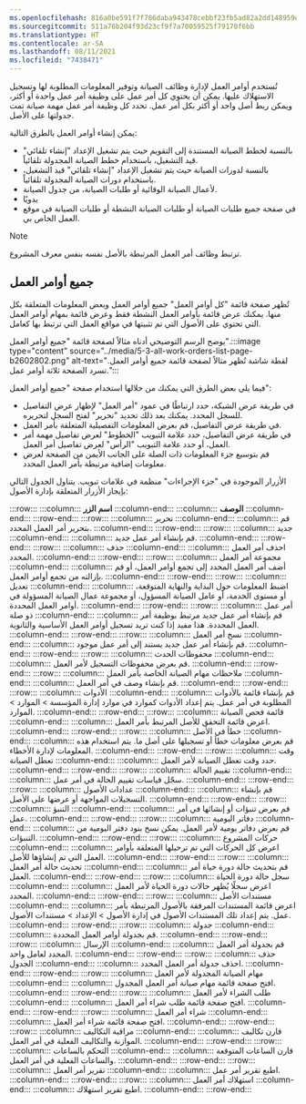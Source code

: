 ```yaml
---
ms.openlocfilehash: 816a0be591f7f786daba943478cebbf23fb5ad82a2dd148959e07882ff591079
ms.sourcegitcommit: 511a76b204f93d23cf9f7a70059525f79170f6bb
ms.translationtype: HT
ms.contentlocale: ar-SA
ms.lasthandoff: 08/11/2021
ms.locfileid: "7438471"
---
```

تُستخدم أوامر العمل لإدارة وظائف الصيانة وتوفير المعلومات المطلوبة لها وتسجيل الاستهلاك عليها. يمكن أن يحتوي كل أمر عمل على وظيفة أمر عمل واحدة أو أكثر، ويمكن ربط أصل واحد أو أكثر بكل أمر عمل. تحدد كل وظيفة أمر عمل مهمة صيانة تمت جدولتها على الأصل.

يمكن إنشاء أوامر العمل بالطرق التالية:

 -  بالنسبة لخطط الصيانة المستندة إلى التقويم حيث يتم تشغيل الإعداد "إنشاء تلقائي" قيد التشغيل، باستخدام خطط الصيانة المجدولة تلقائياً.
 -  بالنسبة لدورات الصيانة حيث يتم تشغيل الإعداد "إنشاء تلقائي" قيد التشغيل، باستخدام دورات الصيانة المجدولة تلقائياً.
 -  لأعمال الصيانة الوقائية أو طلبات الصيانة، من جدول الصيانة.
 -  يدويًا
 -  في صفحة جميع طلبات الصيانة أو طلبات الصيانة النشطة أو طلبات الصيانة في موقع العمل الخاص بي.

> [!NOTE]
> ترتبط وظائف أمر العمل المرتبطة بالأصل نفسه بنفس معرف المشروع.

## <a name="all-work-orders"></a>جميع أوامر العمل

تُظهر صفحة قائمة "كل أوامر العمل" جميع أوامر العمل وبعض المعلومات المتعلقة بكل منها. يمكنك عرض قائمة بأوامر العمل النشطة فقط وعرض قائمة بمهام أوامر العمل التي تحتوي على الأصول التي تم تثبيتها في مواقع العمل التي ترتبط بها كعامل.

يوضح الرسم التوضيحي أدناه مثالاً لصفحة قائمة "جميع أوامر العمل".:::image type="content" source="../media/5-3-all-work-orders-list-page-b2602802.png" alt-text="لقطة شاشة تُظهر مثالاً لصفحة قائمة جميع أوامر العمل. تسرد الصفحة ثلاثة أوامر عمل.":::


فيما يلي بعض الطرق التي يمكنك من خلالها استخدام صفحة "جميع أوامر العمل":

 -  في طريقة عرض الشبكة، حدد ارتباطًا في عمود "أمر العمل" لإظهار عرض التفاصيل للسجل المحدد. يمكنك بعد ذلك تحديد "تحرير" لفتح السجل لتحريره.
 -  في طريقة عرض التفاصيل، قم بعرض المعلومات التفصيلية المتعلقة بأمر العمل.
 -  في طريقة عرض التفاصيل، حدد علامة التبويب "الخطوط" لعرض تفاصيل مهمة أمر العمل، أو حدد علامة التبويب "الرأس" لعرض تفاصيل أمر العمل.
 -  قم بتوسيع جزء المعلومات ذات الصلة على الجانب الأيمن من الصفحة لعرض معلومات إضافية مرتبطة بأمر العمل المحدد.

الأزرار الموجودة في "جزء الإجراءات" منظمة في علامات تبويب. يتناول الجدول التالي بإيجاز الأزرار المتعلقة بإدارة الأصول:

:::row:::
  :::column:::
    **اسم الزر**
  :::column-end:::
  :::column:::
    **الوصف**
  :::column-end:::
:::row-end:::
:::row:::
  :::column:::
    تحرير
  :::column-end:::
  :::column:::
    قم بتحرير أمر العمل المحدد.
  :::column-end:::
:::row-end:::
:::row:::
  :::column:::
    جديد
  :::column-end:::
  :::column:::
    قم بإنشاء أمر عمل جديد.
  :::column-end:::
:::row-end:::
:::row:::
  :::column:::
    حذف
  :::column-end:::
  :::column:::
    احذف أمر العمل المحدد.
  :::column-end:::
:::row-end:::
:::row:::
  :::column:::
    مجموعة أمر العمل
  :::column-end:::
  :::column:::
    أضف أمر العمل المحدد إلى تجمع أوامر العمل، أو قم بإزالته من تجمع أوامر العمل.
  :::column-end:::
:::row-end:::
:::row:::
  :::column:::
    تعديل
  :::column-end:::
  :::column:::
    اضبط المعلومات حول البداية والنهاية المتوقعة، أو مستوى الخدمة، أو عامل الصيانة المسؤول، أو مجموعة عمال الصيانة المسؤولة في أوامر العمل المحددة.
  :::column-end:::
:::row-end:::
:::row:::
  :::column:::
    أمر عمل ذو صلة
  :::column-end:::
  :::column:::
    قم بإنشاء أمر عمل جديد مرتبط بوظيفة أمر العمل المحددة. هذا مفيد إذا كنت تريد تسجيل أوامر العمل الأساسية والثانوية.
  :::column-end:::
:::row-end:::
:::row:::
  :::column:::
    نسخ أمر العمل
  :::column-end:::
  :::column:::
    قم بإنشاء أمر عمل جديد يستند إلى أمر عمل موجود.
  :::column-end:::
:::row-end:::
:::row:::
  :::column:::
    محفوظات الحدث
  :::column-end:::
  :::column:::
    قم بعرض محفوظات التسجيل لأمر العمل.
  :::column-end:::
:::row-end:::
:::row:::
  :::column:::
    ملاحظات مهام الصيانة الخاصة بأمر العمل
  :::column-end:::
  :::column:::
    قم بإنشاء وصف في أمر العمل.
  :::column-end:::
:::row-end:::
:::row:::
  :::column:::
    الأدوات
  :::column-end:::
  :::column:::
    قم بإنشاء قائمة بالأدوات المطلوبة في أمر عمل. يتم إعداد الأدوات كموارد في موارد إدارة المؤسسة &gt; الموارد &gt; الموارد.
  :::column-end:::
:::row-end:::
:::row:::
  :::column:::
    قائمة فحص الصيانة
  :::column-end:::
  :::column:::
    اعرض قائمة التحقق للأصل المرتبط بأمر العمل.
  :::column-end:::
:::row-end:::
:::row:::
  :::column:::
    خطأ في الأصل
  :::column-end:::
  :::column:::
    قم بعرض معلومات خطأ أو تسجيلها على أصل ما. يتم استخدام هذه المعلومات لإدارة الأخطاء.
  :::column-end:::
:::row-end:::
:::row:::
  :::column:::
    وقت تعطل الصيانة
  :::column-end:::
  :::column:::
    حدد وقت تعطل الصيانة لأمر العمل.
  :::column-end:::
:::row-end:::
:::row:::
  :::column:::
    تقييم الحالة
  :::column-end:::
  :::column:::
    سجّل قياسات تقييم الحالة في أمر عمل.
  :::column-end:::
:::row-end:::
:::row:::
  :::column:::
    عدادات الأصول
  :::column-end:::
  :::column:::
    قم بإنشاء التسجيلات المواجهة أو عرضها على الأصل.
  :::column-end:::
:::row-end:::
:::row:::
  :::column:::
    التنبؤ
  :::column-end:::
  :::column:::
    قم بعرض تنبؤات أو إنشائها في أمر عمل.
  :::column-end:::
:::row-end:::
:::row:::
  :::column:::
    دفاتر اليومية
  :::column-end:::
  :::column:::
    قم بعرض دفاتر يومية لأمر العمل. يمكن نسخ بنود دفتر اليومية من التنبؤات.
  :::column-end:::
:::row-end:::
:::row:::
  :::column:::
    حركات المشروع
  :::column-end:::
  :::column:::
    اعرض كل الحركات التي تم ترحيلها المتعلقة بأوامر العمل التي تم إنشاؤها للأصل.
  :::column-end:::
:::row-end:::
:::row:::
  :::column:::
    تحديث حالة أمر العمل
  :::column-end:::
  :::column:::
    قم بتحديث حالة دورة حياة أمر العمل.
  :::column-end:::
:::row-end:::
:::row:::
  :::column:::
    سجل حالة دورة الحياة
  :::column-end:::
  :::column:::
    اعرض سجلًا يُظهر حالات دورة الحياة لأمر العمل المحدد.
  :::column-end:::
:::row-end:::
:::row:::
  :::column:::
    مستندات الأصل
  :::column-end:::
  :::column:::
    اعرض قائمة المستندات المرفقة بالأصول المرتبطة بأمر عمل. يتم إعداد تلك المستندات الأصول في إدارة الأصول &gt; الإعداد &gt; مستندات الأصول.
  :::column-end:::
:::row-end:::
:::row:::
  :::column:::
    جدولة
  :::column-end:::
  :::column:::
    قم بجدولة أوامر العمل المحددة.
  :::column-end:::
:::row-end:::
:::row:::
  :::column:::
    الإرسال
  :::column-end:::
  :::column:::
    قم بجدولة أمر العمل المحدد لعامل واحد.
  :::column-end:::
:::row-end:::
:::row:::
  :::column:::
    حذف الجدول
  :::column-end:::
  :::column:::
    احذف جدولة أمر العمل المحدد.
  :::column-end:::
:::row-end:::
:::row:::
  :::column:::
    مهام الصيانة المجدولة لأمر العمل
  :::column-end:::
  :::column:::
    افتح صفحة قائمة مهام صيانة أمر العمل المجدول.
  :::column-end:::
:::row-end:::
:::row:::
  :::column:::
    طلب الشراء لأمر العمل
  :::column-end:::
  :::column:::
    افتح صفحة قائمة طلب شراء أمر العمل.
  :::column-end:::
:::row-end:::
:::row:::
  :::column:::
    شراء أمر العمل
  :::column-end:::
  :::column:::
    افتح صفحة قائمة شراء أمر العمل.
  :::column-end:::
:::row-end:::
:::row:::
  :::column:::
    مراقبة التكاليف
  :::column-end:::
  :::column:::
    قارن تكاليف الموازنة والتكاليف الفعلية في أمر العمل.
  :::column-end:::
:::row-end:::
:::row:::
  :::column:::
    التحكم بالساعات
  :::column-end:::
  :::column:::
    قارن الساعات المتوقعة والساعات الفعلية في أمر العمل.
  :::column-end:::
:::row-end:::
:::row:::
  :::column:::
    تقرير أمر العمل
  :::column-end:::
  :::column:::
    اطبع تقرير أمر عمل.
  :::column-end:::
:::row-end:::
:::row:::
  :::column:::
    استهلاك أمر العمل
  :::column-end:::
  :::column:::
    اطبع تقرير استهلاك.
  :::column-end:::
:::row-end:::
